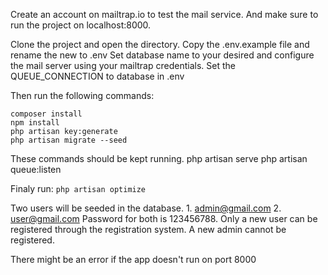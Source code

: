 Create an account on mailtrap.io to test the mail service. And make sure to run the project on localhost:8000.

Clone the project and open the directory. Copy the .env.example file and rename the new to .env
Set database name to your desired and configure the mail server using your mailtrap credentials. Set the QUEUE_CONNECTION to database in .env

Then run the following commands:

    composer install
    npm install
    php artisan key:generate
    php artisan migrate --seed

These commands should be kept running.
    php artisan serve
    php artisan queue:listen

Finaly run:
    `php artisan optimize`

Two users will be seeded in the database.
    1. admin@gmail.com
    2. user@gmail.com
Password for both is 123456788.
Only a new user can be registered through the registration system.
A new admin cannot be registered.

There might be an error if the app doesn't run on port 8000
